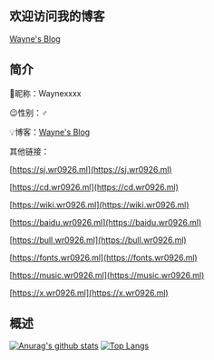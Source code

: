 ## 欢迎访问我的博客
[Wayne's Blog](https://wrans.top)
<!--
**wr20060926/wr20060926** is a ✨ _special_ ✨ repository because its `README.md` (this file) appears on your GitHub profile.

Here are some ideas to get you started:

- 🔭 I’m currently working on ...
- 🌱 I’m currently learning ...
- 👯 I’m looking to collaborate on ...
- 🤔 I’m looking for help with ...
- 💬 Ask me about ...
- 📫 How to reach me: ...
- 😄 Pronouns: ...
- ⚡ Fun fact: ...
-->
## 简介
🎈昵称：Waynexxxx

😉性别：♂

💡博客：[Wayne's Blog](https://wrans.top)

其他链接：

[https://sj.wr0926.ml](https://sj.wr0926.ml)

[https://cd.wr0926.ml](https://cd.wr0926.ml)

[https://wiki.wr0926.ml](https://wiki.wr0926.ml)

[https://baidu.wr0926.ml](https://baidu.wr0926.ml)

[https://bull.wr0926.ml](https://bull.wr0926.ml)

[https://fonts.wr0926.ml](https://fonts.wr0926.ml)

[https://music.wr0926.ml](https://music.wr0926.ml)

[https://x.wr0926.ml](https://x.wr0926.ml)
## 概述
[![Anurag's github stats](https://github-readme-stats.vercel.app/api?username=wayne0926)](https://github.com/anuraghazra/github-readme-stats)
[![Top Langs](https://github-readme-stats.vercel.app/api/top-langs/?username=wayne0926)](https://github.com/anuraghazra/github-readme-stats)

